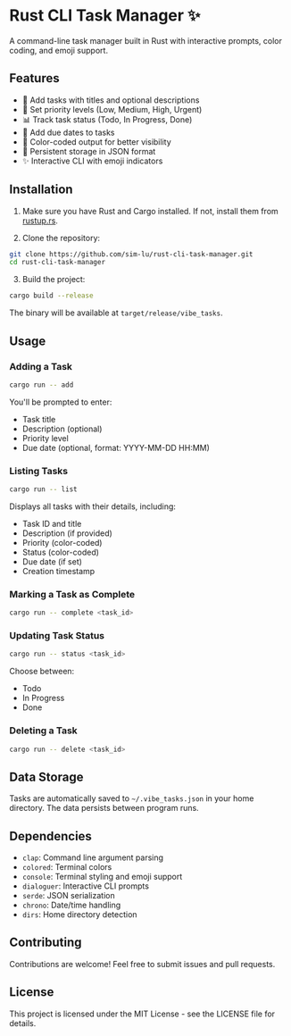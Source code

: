 # Rust CLI Task Manager ✨

A command-line task manager built in Rust with interactive prompts, color coding, and emoji support.

## Features

- 📝 Add tasks with titles and optional descriptions
- 🎯 Set priority levels (Low, Medium, High, Urgent)
- 📊 Track task status (Todo, In Progress, Done)
- 📅 Add due dates to tasks
- 🎨 Color-coded output for better visibility
- 💾 Persistent storage in JSON format
- ✨ Interactive CLI with emoji indicators

## Installation

1. Make sure you have Rust and Cargo installed. If not, install them from [rustup.rs](https://rustup.rs/).

2. Clone the repository:
```bash
git clone https://github.com/sim-lu/rust-cli-task-manager.git
cd rust-cli-task-manager
```

3. Build the project:
```bash
cargo build --release
```

The binary will be available at `target/release/vibe_tasks`.

## Usage

### Adding a Task
```bash
cargo run -- add
```
You'll be prompted to enter:
- Task title
- Description (optional)
- Priority level
- Due date (optional, format: YYYY-MM-DD HH:MM)

### Listing Tasks
```bash
cargo run -- list
```
Displays all tasks with their details, including:
- Task ID and title
- Description (if provided)
- Priority (color-coded)
- Status (color-coded)
- Due date (if set)
- Creation timestamp

### Marking a Task as Complete
```bash
cargo run -- complete <task_id>
```

### Updating Task Status
```bash
cargo run -- status <task_id>
```
Choose between:
- Todo
- In Progress
- Done

### Deleting a Task
```bash
cargo run -- delete <task_id>
```

## Data Storage

Tasks are automatically saved to `~/.vibe_tasks.json` in your home directory. The data persists between program runs.

## Dependencies

- `clap`: Command line argument parsing
- `colored`: Terminal colors
- `console`: Terminal styling and emoji support
- `dialoguer`: Interactive CLI prompts
- `serde`: JSON serialization
- `chrono`: Date/time handling
- `dirs`: Home directory detection

## Contributing

Contributions are welcome! Feel free to submit issues and pull requests.

## License

This project is licensed under the MIT License - see the LICENSE file for details.
